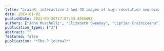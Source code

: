 ```yaml
---
title: "brainR: interactive 3 and 4D images of high resolution neuroimage data"
date: 2014-01-01
publishDate: 2021-03-26T17:57:33.805669Z
authors: ["John Muschelli", "Elizabeth Sweeney", "Ciprian Crainiceanu"]
publication_types: ["2"]
abstract: ""
featured: false
publication: "*The R journal*"
---
```


